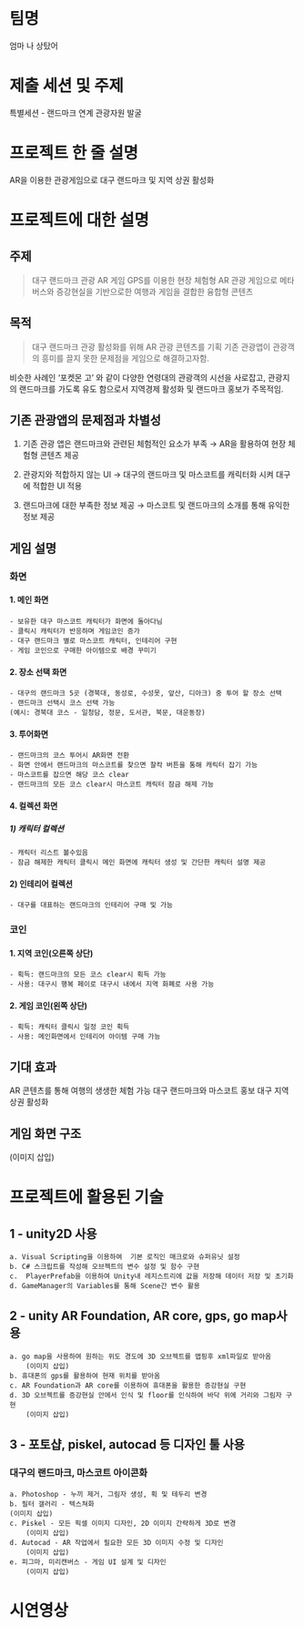 팀명
====
엄마 나 상탔어

제출 세션 및 주제
=================
특별세션 - 랜드마크 연계 관광자원 발굴

프로젝트 한 줄 설명
==================
AR을 이용한 관광게임으로 대구 랜드마크 및 지역 상권 활성화

프로젝트에 대한 설명
====================
주제
----
>대구 랜드마크 관광 AR 게임
GPS를 이용한 현장 체험형 AR 관광 게임으로 메타버스와 증강현실을 기반으로한 여행과 게임을 결합한 융합형 콘텐츠

목적
----
>대구 랜드마크 관광 활성화를 위해 AR 관광 콘텐츠를 기획
기존 관광앱이 관광객의 흥미를 끌지 못한 문제점을 게임으로 해결하고자함.

비슷한 사례인 ‘포켓몬 고’ 와 같이 다양한 연령대의 관광객의 시선을 사로잡고,
관광지의 랜드마크를 가도록 유도 함으로서 지역경제 활성화 및 랜드마크 홍보가 주목적임.

기존 관광앱의 문제점과 차별성
-----------------------------
1. 기존 관광 앱은 랜드마크와 관련된 체험적인 요소가 부족
    → AR을 활용하여 현장 체험형 콘텐츠 제공
    
2. 관광지와 적합하지 않는 UI
    → 대구의 랜드마크 및 마스코트를 캐릭터화 시켜 대구에 적합한 UI 적용
    
3. 랜드마크에 대한 부족한 정보 제공
    → 마스코트 및 랜드마크의 소개를 통해 유익한 정보 제공


게임 설명
---------
### 화면
#### 1. 메인 화면
    - 보유한 대구 마스코트 캐릭터가 화면에 돌아다님
    - 클릭시 캐릭터가 반응하며 게임코인 증가
    - 대구 랜드마크 별로 마스코트 캐릭터, 인테리어 구현
    - 게임 코인으로 구매한 아이템으로 배경 꾸미기
    
#### 2. 장소 선택 화면
    - 대구의 랜드마크 5곳 (경북대, 동성로, 수성못, 앞산, 디아크) 중 투어 할 장소 선택
    - 랜드마크 선택시 코스 선택 가능
    (예시: 경북대 코스 - 일청담, 정문, 도서관, 북문, 대운동장)
    
#### 3. 투어화면
    - 랜드마크의 코스 투어시 AR화면 전환
    - 화면 안에서 랜드마크의 마스코트를 찾으면 찰칵 버튼을 통해 캐릭터 잡기 가능
    - 마스코트를 잡으면 해당 코스 clear
    - 랜드마크의 모든 코스 clear시 마스코트 캐릭터 잠금 해제 가능
    
#### 4. 컬렉션 화면
##### 1) 캐릭터 컬렉션
    - 캐릭터 리스트 볼수있음
    - 잠금 해제한 캐릭터 클릭시 메인 화면에 캐릭터 생성 및 간단한 캐릭터 설명 제공   
#### 2) 인테리어 컬렉션 
    - 대구를 대표하는 랜드마크의 인테리어 구매 및 가능
        

### 코인
#### 1. 지역 코인(오른쪽 상단)
    - 획득: 랜드마크의 모든 코스 clear시 획득 가능
    - 사용: 대구시 행복 페이로 대구시 내에서 지역 화폐로 사용 가능
#### 2. 게임 코인(왼쪽 상단)
    - 획득: 캐릭터 클릭시 일정 코인 획득
    - 사용: 메인화면에서 인테리어 아이템 구매 가능

기대 효과
---------
AR 콘텐츠를 통해 여행의 생생한 체험 가능
대구 랜드마크와 마스코트 홍보
대구 지역 상권 활성화

게임 화면 구조
--------------
(이미지 삽입)

프로젝트에 활용된 기술
======================
1 - unity2D 사용
---------------
    a. Visual Scripting을 이용하여  기본 로직인 매크로와 슈퍼유닛 설정
    b. C# 스크립트를 작성해 오브젝트의 변수 설정 및 함수 구현
    c.  PlayerPrefab을 이용하여 Unity내 레지스트리에 값을 저장해 데이터 저장 및 초기화
    d. GameManager의 Variables를 통해 Scene간 변수 활용

2 - unity AR Foundation, AR core, gps, go map사용
--------------------------------------------------
    a. go map을 사용하여 원하는 위도 경도에 3D 오브젝트를 맵핑후 xml파일로 받아옴
        (이미지 삽입)
    b. 휴대폰의 gps를 활용하여 현재 위치를 받아옴
    c. AR Foundation과 AR core를 이용하여 휴대폰을 활용한 증강현실 구현
    d. 3D 오브젝트를 증강현실 안에서 인식 및 floor를 인식하여 바닥 위에 거리와 그림자 구현
        (이미지 삽입)
3 - 포토샵, piskel, autocad 등 디자인 툴 사용
---------------------------------------------
### 대구의 랜드마크, 마스코트 아이콘화
    a. Photoshop - 누끼 제거, 그림자 생성, 획 및 테두리 변경
    b. 필터 갤러리 - 텍스쳐화
    (이미지 삽입)
    c. Piskel - 모든 픽셀 이미지 디자인, 2D 이미지 간략하게 3D로 변경
        (이미지 삽입)
    d. Autocad - AR 작업에서 필요한 모든 3D 이미지 수정 및 디자인
        (이미지 삽입)
    e. 피그마, 미리캔버스 - 게임 UI 설계 및 디자인
        (이미지 삽입)

시연영상
=======